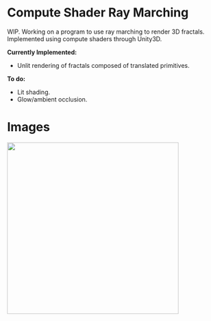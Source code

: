 # Compute Shader Ray Marching
WIP. Working on a program to use ray marching to render 3D fractals. Implemented using compute shaders through Unity3D.

**Currently Implemented:**
- Unlit rendering of fractals composed of translated primitives.

**To do:**
- Lit shading.
- Glow/ambient occlusion.

# Images

<img src="https://raw.github.com/akoreman/WIP-Compute-Shader-Ray-Marching/main/images/Spheres.png" width="400">  

